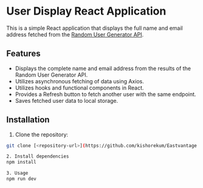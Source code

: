 # User Display React Application

This is a simple React application that displays the full name and email address fetched from the [Random User Generator API](https://randomuser.me/api).

## Features

- Displays the complete name and email address from the results of the Random User Generator API.
- Utilizes asynchronous fetching of data using Axios.
- Utilizes hooks and functional components in React.
- Provides a Refresh button to fetch another user with the same endpoint.
- Saves fetched user data to local storage.

## Installation

1. Clone the repository:

```bash
git clone [<repository-url>](https://github.com/kishorekum/Eastvantage.git)

2. Install dependencies
npm install

3. Usage
npm run dev
